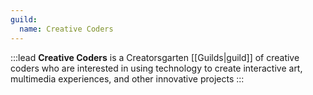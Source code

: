 ```yaml
---
guild:
  name: Creative Coders
---
```


:::lead
**Creative Coders** is a Creatorsgarten [[Guilds|guild]] of creative coders who are interested in using technology to create interactive art, multimedia experiences, and other innovative projects
:::